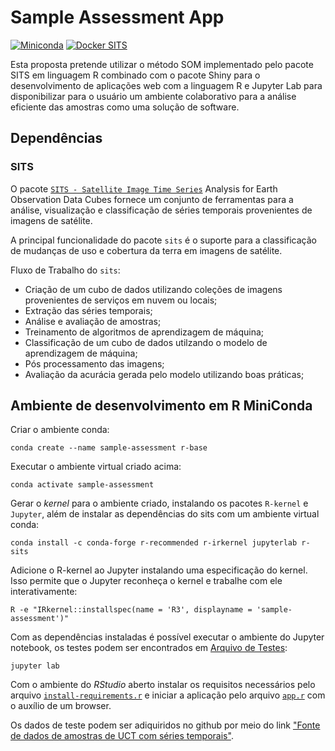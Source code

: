 # Sample Assessment App

[![Miniconda](https://img.shields.io/badge/miniconda-3-green)](https://docs.conda.io/en/latest/miniconda.html)
[![Docker SITS](https://img.shields.io/badge/BDC_SITS_-1.4.1103-green)](https://hub.docker.com/r/brazildatacube/sits-rstudio)

Esta proposta pretende utilizar o método SOM implementado pelo pacote SITS em linguagem R combinado com o pacote Shiny para o desenvolvimento de aplicações web com a linguagem R e Jupyter Lab para disponibilizar para o usuário um ambiente colaborativo para a análise eficiente das amostras como uma solução de software.

## Dependências

### SITS

O pacote [`SITS - Satellite Image Time Series`](https://github.com/e-sensing/sits) Analysis for Earth Observation Data Cubes fornece um conjunto de ferramentas para a análise, visualização e classificação de séries temporais provenientes de imagens de satélite.

A principal funcionalidade do pacote `sits` é o suporte para a classificação de mudanças de uso e cobertura da terra em imagens de satélite.

Fluxo de Trabalho do `sits`:

 - Criação de um cubo de dados utilizando coleções de imagens provenientes de serviços em nuvem ou locais;
 - Extração das séries temporais;
 - Análise e avaliação de amostras;
 - Treinamento de algoritmos de aprendizagem de máquina;
 - Classificação de um cubo de dados utilzando o modelo de aprendizagem de máquina;
 - Pós processamento das imagens;
 - Avaliação da acurácia gerada pelo modelo utilizando boas práticas;

## Ambiente de desenvolvimento em R MiniConda

Criar o ambiente conda:

~~~dos
conda create --name sample-assessment r-base
~~~

Executar o ambiente virtual criado acima:

~~~dos
conda activate sample-assessment
~~~

Gerar o _kernel_ para o ambiente criado, instalando os pacotes `R-kernel` e `Jupyter`, além de instalar as dependências do sits com um ambiente virtual conda:

~~~dos
conda install -c conda-forge r-recommended r-irkernel jupyterlab r-sits
~~~

Adicione o R-kernel ao Jupyter instalando uma especificação do kernel. Isso permite que o Jupyter reconheça o kernel e trabalhe com ele interativamente:

~~~dos
R -e "IRkernel::installspec(name = 'R3', displayname = 'sample-assessment')"
~~~

Com as dependências instaladas é possível executar o ambiente do  Jupyter notebook, os testes podem ser encontrados em [Arquivo de Testes](./DataScienceCAP394TrabalhoFinalAbnerAnjos.ipynb):

~~~dos
jupyter lab
~~~

Com o ambiente do _RStudio_ aberto instalar os requisitos necessários pelo arquivo [`install-requirements.r`](./install-requirements.r) e iniciar a aplicação pelo arquivo [`app.r`](./app.r) com o auxílio de um browser.

Os dados de teste podem ser adiquiridos no github por meio do link ["Fonte de dados de amostras de UCT com séries temporais"](https://www.kaggle.com/abneranjos/luccsamples).
